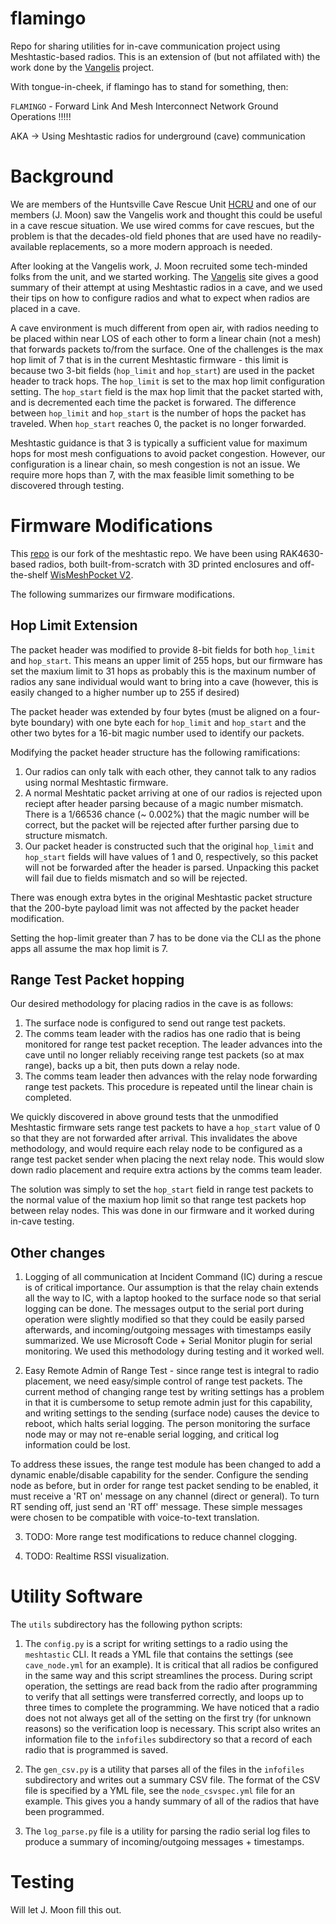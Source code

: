 # flamingo
Repo for sharing utilities for in-cave communication project using Meshtastic-based radios.  This is an extension of (but not affilated with) the work done by the [Vangelis](https://github.com/semper-ad-fundum/vangelis) project.

With tongue-in-cheek, if flamingo has to stand for something, then:

`FLAMINGO` - Forward Link And Mesh Interconnect Network Ground Operations !!!!! 


AKA -> Using Meshtastic radios for underground (cave) communication

# Background

We are members of the Huntsville Cave Rescue Unit [HCRU](https://www.hcru.org/) and one of our members (J. Moon) saw the Vangelis work and thought this could be useful in a cave rescue situation.  We use wired comms for cave rescues, but the problem is that the decades-old field phones that are used have no readily-available replacements, so a more modern approach is needed.

After looking at the Vangelis work, J. Moon recruited some tech-minded folks from the unit, and we started working.  The [Vangelis](https://github.com/semper-ad-fundum/vangelis) site gives a good summary of their attempt at using Meshtastic radios in a cave, and we used their tips on how to configure radios and what to expect when radios are placed in a cave.

A cave environment is much different from open air, with radios needing to be placed within near LOS of each other to form a linear chain (not a mesh) that forwards packets to/from the surface.   One of the challenges is the max hop limit of 7 that is in the current Meshtastic firmware - this limit is because two 3-bit fields (`hop_limit` and `hop_start`) are used in the packet header to track hops. The `hop_limit` is set to the max hop limit configuration setting.  The `hop_start` field is the max hop limit that the packet started with, and is decremented each time the packet is forwared. The difference between `hop_limit` and `hop_start` is the number of hops the packet has traveled.  When `hop_start` reaches 0, the packet is no longer forwarded.

Meshtastic guidance is that 3 is typically a sufficient value for maximum hops for most mesh configuations to avoid packet congestion. However, our configuration is a linear chain, so mesh congestion is not an issue. We require more hops than 7, with the max feasible limit something to be discovered through testing.

# Firmware Modifications

This [repo](https://github.com/rbreesems/firmware) is our fork of the meshtastic repo.   We have been using RAK4630-based radios, both built-from-scratch with 3D printed enclosures and off-the-shelf 
[WisMeshPocket V2](https://store.rokland.com/products/wismesh-pocket).

The following summarizes our firmware modifications.

## Hop Limit Extension

The packet header was modified to provide 8-bit fields for both `hop_limit` and `hop_start`.  This means an upper limit of 255 hops, but our firmware has set the maxium limit to 31 hops as probably this is the maxinum number of radios any sane individual would want to bring into a cave (however, this is easily changed to a higher number up to 255 if desired)

The packet header was extended by four bytes (must be aligned on a four-byte boundary) with one byte each for `hop_limit` and `hop_start` and the other two bytes for a 16-bit magic number used to identify our packets. 

Modifying the packet header structure has the following ramifications:

1. Our radios can only talk with each other, they cannot talk to any radios using normal Meshtastic firmware.
2. A normal Meshtatic packet arriving at one of our radios is rejected upon reciept after header parsing because of a magic number mismatch. There is a 1/66536 chance (~ 0.002%) that the magic number will be correct, but the packet will be rejected after further parsing due to structure mismatch.
3. Our packet header is constructed such that the original `hop_limit` and `hop_start` fields will have values of 1 and 0, respectively, so this packet will not be forwarded after the header is parsed.  Unpacking this packet will fail due to fields mismatch and so will be rejected.

There was enough extra bytes in the original Meshtastic packet structure that the 200-byte payload limit was not affected by the packet header modification.

Setting the hop-limit greater than 7 has to be done via the CLI as the phone apps all assume the max hop limit is 7.

## Range Test Packet hopping

Our desired methodology for placing radios in the cave is as follows:

1. The surface node is configured to send out range test packets.
2. The comms team leader with the radios has one radio that is being monitored for range test packet reception. The leader advances into the cave until no longer reliably receiving range test packets (so at max range), backs up a bit, then puts down a relay node.
3. The comms team leader then advances with the relay node forwarding range test packets.  This procedure is repeated until the linear chain is completed.

We quickly discovered in above ground tests that the unmodified Meshtastic firmware sets range test packets to have a `hop_start` value of 0 so that they are not forwarded after arrival.  This invalidates the above methodology, and would require each relay node to be configured as a range test packet sender when placing the next relay node.  This would slow down radio placement and require extra actions by the comms team leader.

The solution was simply to set the `hop_start` field in range test packets to the normal value of the maxium hop limit so that range test packets hop between relay nodes.   This was done in our firmware and it worked during in-cave testing.

## Other changes

1. Logging of all communication at Incident Command (IC) during a rescue is of critical importance. Our assumption is that the relay chain extends all the way to IC, with a laptop hooked to the surface node so that serial logging can be done.  The messages output to the serial port during operation were slightly modified so that they could be easily parsed afterwards, and incoming/outgoing messages with timestamps easily summarized. We use Microsoft Code + Serial Monitor plugin for serial monitoring. We used this methodology during testing and it worked well.

2. Easy Remote Admin of Range Test - since range test is integral to radio placement, we need easy/simple control of range test packets. The current method of changing range test by writing settings has a problem in that it is cumbersome to setup remote admin just for this capability, and writing settings to the sending (surface node) causes the device to reboot, which halts serial logging.  The person monitoring the surface node may or may not re-enable serial logging, and critical log information could be lost. 

To address these issues, the range test module has been changed to add a dynamic enable/disable capability for the sender. Configure the sending node as before, but in order for range test packet sending to be enabled, it must receive a 'RT on' message on any channel (direct or general).  To turn RT sending off, just send an 'RT off' message. These simple messages were chosen to be compatible with voice-to-text translation.

3. TODO: More range test modifications to reduce channel clogging.

4. TODO: Realtime RSSI visualization.


# Utility Software

The `utils` subdirectory has the following python scripts:

1. The `config.py` is a script for writing settings to a radio using the `meshtastic` CLI. It reads a YML file that contains the settings (see `cave_node.yml` for an example). It is critical that all radios be configured in the same way and this script streamlines the process. During script operation, the settings are read back from the radio after programming to verify that all settings were transferred correctly, and loops up to three times to complete the programming. We have noticed that a radio does not not always get all of the setting on the first try (for unknown reasons) so the verification loop is necessary.  This script also writes an information file to the `infofiles` subdirectory so that a record of each radio that is programmed is saved.

2. The `gen_csv.py` is a utility that parses all of the files in the `infofiles` subdirectory and writes out a summary CSV file. The format of the CSV file is specified by a YML file, see the `node_csvspec.yml` file for an example. This gives you a handy summary of all of the radios that have been programmed.

3. The `log_parse.py` file is a utility for parsing the radio serial log files to produce a summary of incoming/outgoing messages + timestamps.


# Testing

Will let J. Moon fill this out.




